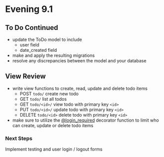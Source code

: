 # Evening 9.1

## To Do Continued
* update the ToDo model to include
  * user field
  * date_created field
* make and apply the resulting migrations
* resolve any discrepancies between the model and your database

## View Review
* write view functions to create, read, update and delete todo items
  * POST `todo/` create new todo
  * GET `todo/` list all todos
  * GET `todo/<id>/` view todo with primary key `<id>`
  * PUT `todo/<id>/` update todo with primary key `<id>`
  * DELETE `todo/<id>` delete todo with primary key `<id>`
* make sure to utilize the [@login_required](https://docs.djangoproject.com/en/1.9/topics/auth/default/#django.contrib.auth.decorators.login_required) decorator function to limit who can create, update or delete todo items

### Next Steps
Implement testing and user login / logout forms
